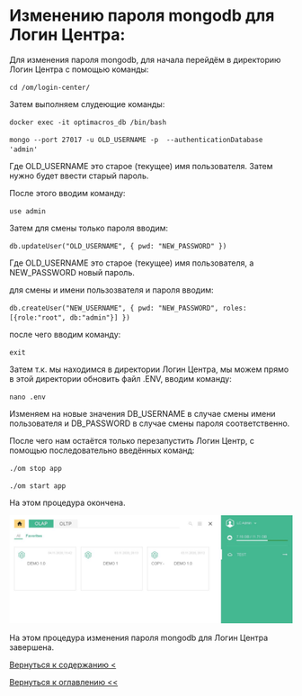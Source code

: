 # Изменению пароля mongodb для Логин Центра:

Для изменения пароля mongodb, для начала перейдём в директорию Логин Центра с помощью команды:

`cd /om/login-center/`

Затем выполняем слудеющие команды:

`docker exec -it optimacros_db /bin/bash`

`mongo --port 27017 -u OLD_USERNAME -p  --authenticationDatabase 'admin'`

Где OLD_USERNAME это старое (текущее) имя пользователя. Затем нужно будет ввести старый пароль.

После этого вводим команду:

`use admin`

Затем для смены только пароля вводим:

`db.updateUser("OLD_USERNAME", { pwd: "NEW_PASSWORD" })`

Где OLD_USERNAME это старое (текущее) имя пользователя, а NEW_PASSWORD новый пароль.

для смены и имени пользозвателя и пароля вводим:

`db.createUser("NEW_USERNAME", { pwd: "NEW_PASSWORD", roles: [{role:"root", db:"admin"}] })`

после чего вводим команду:

`exit`

Затем т.к. мы находимся в директории Логин Центра, мы можем прямо в этой директории обновить файл .ENV, вводим команду:

`nano .env`

Изменяем на новые значения DB_USERNAME в случае смены имени пользователя и DB_PASSWORD в случае смены пароля 
соответственно.

После чего нам остаётся только перезапустить Логин Центр, с помощью последовательно введённых команд:

`./om stop app`

`./om start app`

На этом процедура окончена.


![](./pictures/controlCheck.jpg)

На этом процедура изменения пароля mongodb для Логин Центра завершена.

[Вернуться к содержанию <](contents.md)

[Вернуться к оглавлению <<](index.md)

